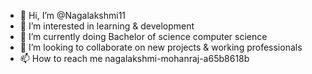 - 👋 Hi, I’m @Nagalakshmi11
- 👀 I’m interested in learning & development
- 🌱 I’m currently doing  Bachelor of  science computer science
- 💞️ I’m looking to collaborate on new projects & working professionals
- 📫 How to reach me nagalakshmi-mohanraj-a65b8618b

<!---
Nagalakshmi11/Nagalakshmi11 is a ✨ special ✨ repository because its `README.md` (this file) appears on your GitHub profile.
You can click the Preview link to take a look at your changes.
--->
